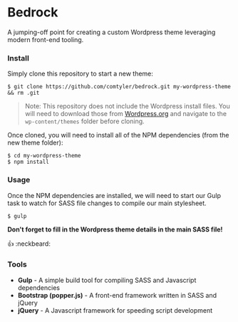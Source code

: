 # Bedrock

A jumping-off point for creating a custom Wordpress theme leveraging modern front-end tooling.

### Install

Simply clone this repository to start a new theme:

```
$ git clone https://github.com/comtyler/bedrock.git my-wordpress-theme && rm .git
```

> Note: This repository does not include the Wordpress install files. You will need to download those from [Wordpress.org](https://wordpress.org/download/) and navigate to the `wp-content/themes` folder before cloning.

Once cloned, you will need to install all of the NPM dependencies (from the new theme folder):

```
$ cd my-wordpress-theme
$ npm install
```


### Usage

Once the NPM dependencies are installed, we will need to start our Gulp task to watch for SASS file changes to compile our main stylesheet.

```
$ gulp
```

**Don't forget to fill in the Wordpress theme details in the main SASS file!**

:thumbsup: :neckbeard:

### Tools

- **Gulp** - A simple build tool for compiling SASS and Javascript dependencies
- **Bootstrap (popper.js)** - A front-end framework written in SASS and jQuery
- **jQuery** - A Javascript framework for speeding script development
